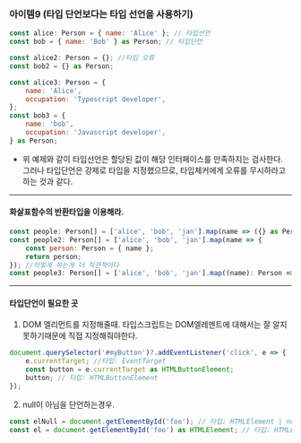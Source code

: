 ### 아이템9 (타입 단언보다는 타입 선언을 사용하기)

```javascript
const alice: Person = { name: 'Alice' }; // 타입선언
const bob = { name: 'Bob' } as Person; // 타입단언

const alice2: Person = {}; //타입 오류
const bob2 = {} as Person;

const alice3: Person = {
    name: 'Alice',
    occupation: 'Typescript developer',
};
const bob3 = {
    name: 'bob',
    occupation: 'Javascript developer',
} as Person;
```

-   위 예제와 같이 타입선언은 할당된 값이 해당 인터페이스를 만족하지는 검사한다.
    그러나 타입단언은 강제로 타입을 지정했으므로, 타입체커에게 오류를 무시하라고 하는 것과 같다.

---

#### 화살표함수의 반환타입을 이용해라.

```javascript
const people: Person[] = ['alice', 'bob', 'jan'].map(name => ({} as Person));
const people2: Person[] = ['alice', 'bob', 'jan'].map(name => {
    const person: Person = { name };
    return person;
}); //이렇게 하는게 더 직관적이다
const people3: Person[] = ['alice', 'bob', 'jan'].map((name): Person => ({ name })); // people2랑 똑같다. (반환타입이 Person)
```

---

#### 타입단언이 필요한 곳

1. DOM 엘리먼트를 지정해줄때. 타입스크립트는 DOM엘레멘트에 대해서는 잘 알지 못하기때문에 직접 지정해줘야한다.

```javascript
document.querySelector('#myButton')?.addEventListener('click', e => {
    e.currentTarget; //타입: EventTarget
    const button = e.currentTarget as HTMLButtonElement;
    button; // 타입: HTMLButtonElement
});
```

2. null이 아님을 단언하는경우.

```javascript
const elNull = document.getElementById('foo'); // 타입: HTMLElement | null
const el = document.getElementById('foo') as HTMLElement; // 타입: HTMLElement
```
